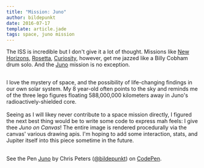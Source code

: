 ```yaml
---
title: "Mission: Juno"
author: bildepunkt
date: 2016-07-17
template: article.jade
tags: space, juno mission
---
```


The ISS is incredible but I don't give it a lot of thought. Missions like [New Horizons](https://www.nasa.gov/mission_pages/newhorizons/main/index.html), [Rosetta](https://www.nasa.gov/rosetta), [Curiosity](https://www.nasa.gov/mission_pages/msl/index.html), however, get me jazzed like a Billy Cobham drum solo. And the [Juno](https://www.nasa.gov/mission_pages/juno/main/index.html) mission is no exception.   

##    

I love the mystery of space, and the possibility of life-changing findings in our own solar system. My 8 year-old often points to the sky and reminds me of the three lego figures floating 588,000,000 kilometers away in Juno's radioactively-shielded core.    
&nbsp;    
Seeing as I will likey never contribute to a space mission directly, I figured the next best thing would be to write some code to express mah feels: I give thee *Juno on Canvas*! The entire image is rendered procedurally via the canvas' various drawing apis. I'm hoping to add some interaction, stats, and Jupiter itself into this piece sometime in the future.    
&nbsp;    
<p data-height="536" data-theme-id="0" data-slug-hash="XKVvba" data-default-tab="result" data-user="bildepunkt" data-embed-version="2" class="codepen">See the Pen <a href="https://codepen.io/bildepunkt/pen/XKVvba/">Juno</a> by Chris Peters (<a href="http://codepen.io/bildepunkt">@bildepunkt</a>) on <a href="http://codepen.io">CodePen</a>.</p>
<script async src="//assets.codepen.io/assets/embed/ei.js"></script>
